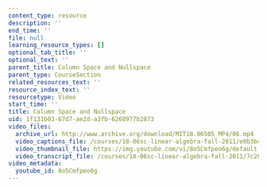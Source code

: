 ```yaml
---
content_type: resource
description: ''
end_time: ''
file: null
learning_resource_types: []
optional_tab_title: ''
optional_text: ''
parent_title: Column Space and Nullspace
parent_type: CourseSection
related_resources_text: ''
resource_index_text: ''
resourcetype: Video
start_time: ''
title: Column Space and Nullspace
uid: 1f131b03-67d7-ae2d-a3fb-6268977b2873
video_files:
  archive_url: http://www.archive.org/download/MIT18.06S05_MP4/06.mp4
  video_captions_file: /courses/18-06sc-linear-algebra-fall-2011/e0b3bc76b4a756e6bfbda226c878ca71_8o5Cmfpeo6g.vtt
  video_thumbnail_file: https://img.youtube.com/vi/8o5Cmfpeo6g/default.jpg
  video_transcript_file: /courses/18-06sc-linear-algebra-fall-2011/7c283d19f8bf10f3c33671c420bd1908_8o5Cmfpeo6g.pdf
video_metadata:
  youtube_id: 8o5Cmfpeo6g
---
```

